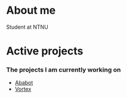 # About me
Student at NTNU

# Active projects
### The projects I am currently working on
* [Ababot](https://github.com/areskiko/ababot)
* [Vortex](https://github.com/vortexntnu)
